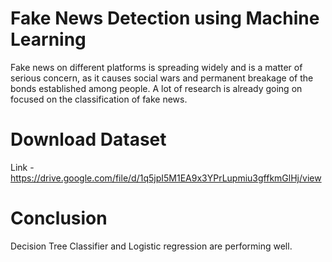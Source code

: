 # Fake News Detection using Machine Learning

Fake news on different platforms is spreading widely and is a matter of serious concern, as it causes social wars and permanent breakage of the bonds established among people. A lot of research is already going on focused on the classification of fake news.


# Download Dataset
Link - 
https://drive.google.com/file/d/1q5jpI5M1EA9x3YPrLupmiu3gffkmGlHj/view

# Conclusion
Decision Tree Classifier and Logistic regression are performing well.
